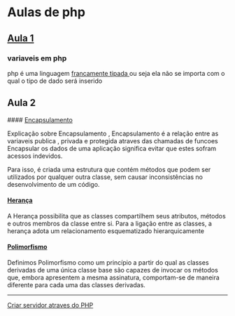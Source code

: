 # <div> Aulas de php

## <a href="aula_php/aula01">Aula 1</a>
### variaveis em php
php é uma linguagem <a href="https://pt.wikipedia.org/wiki/Linguagem_tipada#Linguagens_fracamente_tipadas">francamente tipada </a> ou seja ela não se importa com o qual o tipo de dado será inserido

## Aula 2
<div>
####  <a href="aula_php/aula02/encapsulamento.php">Encapsulamento </a>
   <p> Explicação sobre Encapsulamento , Encapsulamento é a relação entre as variaveis publica , privada e protegida
atraves das chamadas de funcoes
Encapsular os dados de uma aplicação significa evitar que estes sofram acessos indevidos. 
      
Para isso, é criada uma estrutura que contém métodos que podem ser utilizados por qualquer outra classe,
 sem causar inconsistências no desenvolvimento de um código. 
   </p>
   
#### <a href="aula_php/aula02/heranca.php">Herança</a>
   <p>A Herança possibilita que as classes compartilhem seus atributos, 
métodos e outros membros da classe entre si. 
Para a ligação entre as classes, a herança adota um relacionamento esquematizado hierarquicamente
</p>
   
#### <a href="aula_php/aula02/polimorfismo.php">Polimorfismo</a>
   <p>Definimos Polimorfismo como um princípio a partir do qual as classes derivadas 
de uma única classe base são capazes de invocar os métodos que,
embora apresentem a mesma assinatura,
comportam-se de maneira diferente para cada uma das classes derivadas.
</p>
</div>


<hr>

<a href="servidorPHP.md"> Criar servidor atraves do PHP </a>
